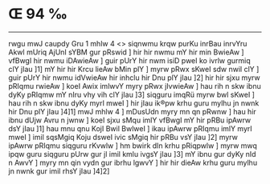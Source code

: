 # Œ 94 ‰
---
rwgu mwJ caupdy Gru 1 mhlw 4
<> siqnwmu krqw purKu inrBau
inrvYru Akwl mUriq AjUnI sYBM gur
pRswid ]
hir hir nwmu mY hir min BwieAw ] vfBwgI hir nwmu iDAwieAw ] guir
pUrY hir nwm isiD pweI ko ivrlw gurmiq clY jIau ]1] mY hir hir Krcu
lieAw bMin plY ] myrw pRwx sKweI sdw nwil clY ] guir pUrY hir nwmu
idVwieAw hir inhclu hir Dnu plY jIau ]2] hir hir sjxu myrw pRIqmu
rwieAw ] koeI Awix imlwvY myry pRwx jIvwieAw ] hau rih n skw ibnu dyKy
pRIqmw mY nIru vhy vih clY jIau ]3] siqguru imqRü myrw bwl sKweI ] hau
rih n skw ibnu dyKy myrI mweI ] hir jIau ik®pw krhu guru mylhu jn nwnk
hir Dnu plY jIau ]4]1] mwJ mhlw 4 ] mDusUdn myry mn qn pRwnw ] hau
hir ibnu dUjw Avru n jwnw ] koeI sjxu sMqu imlY vfBwgI mY hir pRBu
ipAwrw dsY jIau ]1] hau mnu qnu KojI Bwil BwlweI ] ikau ipAwrw pRIqmu
imlY myrI mweI ] imil sqsMgiq Koju dsweI ivic sMgiq hir pRBu vsY jIau
]2] myrw ipAwrw pRIqmu siqguru rKvwlw ] hm bwirk dIn krhu pRiqpwlw
] myrw mwq ipqw guru siqguru pUrw gur jl imil kmlu ivgsY jIau ]3] mY
ibnu gur dyKy nId n AwvY ] myry mn qin vydn gur ibrhu lgwvY ] hir hir
dieAw krhu guru mylhu jn nwnk gur imil rhsY jIau ]4]2]
####
